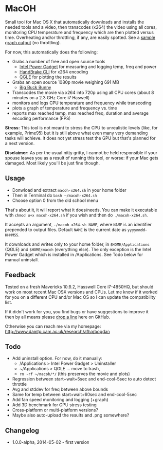 MacOH
=====

Small tool for Mac OS X that automatically downloads and installs the needed tools and a video, then transcodes (x264) the video using all cores, monitoring CPU temperature and frequency which are then plotted versus time. Overheating and/or throttling, if any, are easily spotted. See a [sample graph output](http://www.damtp.cam.ac.uk/research/afha/people/bogdan/macoh/graph.png) (no throttling).

For now, this automatically does the following:

- Grabs a number of free and open source tools
  - [Intel Power Gadget](https://software.intel.com/en-us/articles/intel-power-gadget-20) for measuring and logging temp, freq and power
  - [HandBrake CLI](http://handbrake.fr) for x264 encoding
  - [QGLE](http://glx.sourceforge.net) for plotting the results
- Grabs an open source 1080p movie weighing 691 MB
  - [Big Buck Bunny](http://www.bigbuckbunny.org)
- Transcodes the movie via x264 into 720p using all CPU cores (about 8 minutes on a 2.3 GHz Core i7 Haswell)
- monitors and logs CPU temperature and frequency while transcoding
- plots a graph of temperature and frequency vs. time
- reports max reached temp, max reached freq, duration and average encoding performance (FPS)

**Stress:** This tool is not meant to stress the CPU to unrealistic levels (like, for example, Prime95) but it is still above what even many very demanding tasks will achieve. It does not yet stress test the GPU but that's planned for a next version.

**Disclaimer:** As per the usual nitty gritty, I cannot be held responsible if your spouse leaves you as a result of running this tool, or worse: if your Mac gets damaged. Most likely you'll be just fine though.

## Usage

- Donwload and extract `macoh-x264.sh` in your home folder
- Then in Terminal do `bash ~/macoh-x264.sh`
- Choose option 0 from the old school menu

That's about it, it will report what it does/needs. You can make it executable with `chmod u+x macoh-x264.sh` if you wish and then do `./macoh-x264.sh`.

It accepts an argument, `./macoh-x264.sh NAME`, where `NAME` is an identifier prepended to output files. Default `NAME` is the current date as `yyyymmdd-HHMMSS`.

It downloads and writes only to your home folder, in `$HOME/Applications` (QGLE) and `$HOME/macoh` (everything else). The only exception is the Intel Power Gadget which is installed in /Applications. See Todo below for manual uninstall.

## Feedback

Tested on a fresh Mavericks 10.9.2, Hasswell Core i7-4850HQ, but should work on most recent Mac OSX versions and CPUs. Let me know if it worked for you on a different CPU and/or Mac OS so I can update the compatibility list. 

If it didn't work for you, you find bugs or have suggestions to improve it then by all means please [drop a line](https://github.com/qnxor/macoh/issues) here on GitHub.

Otherwise you can reach me via my homepage: http://www.damtp.cam.ac.uk/research/afha/bogdan

## Todo

- Add uninstall option. For now, do it manually:
  - /Applications > Intel Power Gadget > Uninstaller
  - ~/Applications > QGLE ... move to trash,
  - `rm -rf ~/macoh/*/` (this preserves the movie and plots)
- Regression between start+wait+5sec and end-cool-5sec to auto detect throttle
- Avg and stddev for freq between above bounds
- Same for temp between start+wait+60sec and end-cool-5sec
- Add fan speed monitoring and logging (+graph)
- Add 3D benchmark for GPU stress testing
- Cross-platform or multi-platform versions?
- Maybe also auto-upload the results and .png somewhere?

## Changelog

- 1.0.0-alpha, 2014-05-02 - first version
